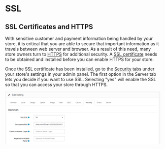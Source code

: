 SSL
===

SSL Certificates and HTTPS
--------------------------

With sensitive customer and payment information being handled by your store, it is critical that you are able to secure that important information as it travels between web server and browser. As a result of this need, many store owners turn to [HTTPS](http://en.wikipedia.org/wiki/HTTP_Secure) for additional security. A [SSL certificate](http://en.wikipedia.org/wiki/Transport_Layer_Security) needs to be obtained and installed before you can enable HTTPS for your store.

Once the SSL certificate has been installed, go to the [Security ](docs/user-manual/system/settings/security)tabs under your store's settings in your admin panel. The first option in the Server tab lets you decide if you want to use SSL. Selecting "yes" will enable the SSL so that you can access your store through HTTPS.

![settings ssl tab](_images/settings-ssl-tab.png)
